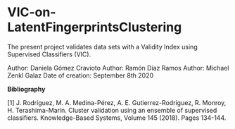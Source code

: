 # VIC-on-LatentFingerprintsClustering
The present project validates data sets with a Validity Index using Supervised Classifiers (VIC).

Author: Daniela Gómez Cravioto
Author: Ramón Díaz Ramos
Author: Michael Zenkl Galaz
Date of creation: September 8th 2020

**Bibliography**

[1] J. Rodríguez, M. A. Medina-Pérez, A. E. Gutierrez-Rodríguez, R. Monroy, H. Terashima-Marín. Cluster validation using an ensemble of supervised classifiers. Knowledge-Based Systems, Volume 145 (2018). Pages 134-144.
